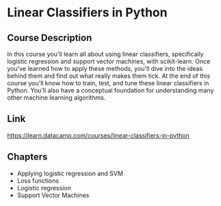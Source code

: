 # Linear Classifiers in Python

## Course Description
In this course you'll learn all about using linear classifiers, specifically logistic regression and support vector machines, with scikit-learn. Once you've learned how to apply these methods, you'll dive into the ideas behind them and find out what really makes them tick. At the end of this course you'll know how to train, test, and tune these linear classifiers in Python. You'll also have a conceptual foundation for understanding many other machine learning algorithms.

## Link
https://learn.datacamp.com/courses/linear-classifiers-in-python

## Chapters
- Applying logistic regression and SVM
- Loss functions
- Logistic regression
- Support Vector Machines

